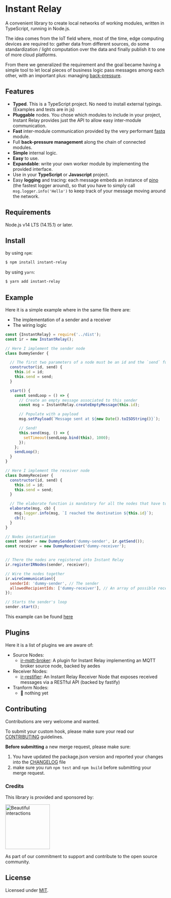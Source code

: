 # Instant Relay

A convenient library to create local networks of working modules, written in TypeScript, running in Node.js.

The idea comes from the IoT field where, most of the time, edge computing devices are required to: gather data from different sources, do some standardization / light computation over the data and finally publish it to one of more cloud platforms.

From there we generalized the requirement and the goal became having a simple tool to let local pieces of business logic pass messages among each other, with an important plus: managing [back-pressure](https://medium.com/@jayphelps/backpressure-explained-the-flow-of-data-through-software-2350b3e77ce7).

## Features

- **Typed**. This is a TypeScript project. No need to install external typings. (Examples and tests are in js)
- **Pluggable** nodes. You chose which modules to include in your project, Instant Relay provides just the API to allow easy inter-module communication.
- **Fast** inter-module communication provided by the very performant [fastq](https://www.npmjs.com/package/fastq) module.
- Full **back-pressure management** along the chain of connected modules.
- **Simple** internal logic.
- **Easy** to use.
- **Expandable**: write your own worker module by implementing the provided interface.
- Use in your **TypeScript** or **Javascript** project.
- Easy **logging** and tracing: each message embeds an instance of [pino](https://www.npmjs.com/package/pino) (the fastest logger around), so that you have to simply call `msg.logger.info('Hello')` to keep track of your message moving around the network.

## Requirements

Node.js v14 LTS (14.15.1) or later.

## Install

by using `npm`:
```bash
$ npm install instant-relay
```

by using `yarn`:

```bash
$ yarn add instant-relay
```

## Example

Here it is a simple example where in the same file there are:
- The implementation of a sender and a receiver
- The wiring logic

```javascript
const {InstantRelay} = require('../dist');
const ir = new InstantRelay();

// Here I implement the sender node
class DummySender {

  // The first two parameters of a node must be an id and the `send` function
  constructor(id, send) {
    this.id = id;
    this.send = send;
  }

  start() {
    const sendLoop = () => {
      // Create an empty message associated to this sender
      const msg = InstantRelay.createEmptyMessage(this.id);

      // Populate with a payload
      msg.setPayload(`Message sent at ${new Date().toISOString()}`);

      // Send!
      this.send(msg, () => {
        setTimeout(sendLoop.bind(this), 1000);
      });
    };
    sendLoop();
  }
}

// Here I implement the receiver node
class DummyReceiver {
  constructor(id, send) {
    this.id = id;
    this.send = send;
  }

  // The elaborate function is mandatory for all the nodes that have to receive messages
  elaborate(msg, cb) {
    msg.logger.info(msg, `I reached the destination ${this.id}`);
    cb();
  }
}

// Nodes instantiation
const sender = new DummySender('dummy-sender', ir.getSend());
const receiver = new DummyReceiver('dummy-receiver');


// There the nodes are registered into Instant Relay
ir.registerIRNodes(sender, receiver);

// Wire the nodes together
ir.wireCommunication({
  senderId: 'dummy-sender', // The sender
  allowedRecipientIds: ['dummy-receiver'], // An array of possible receivers
});

// Starts the sender's loop
sender.start();
```

This example can be found [here](./examples/simple.js)

## Plugins

Here it is a list of plugins we are aware of:

- Source Nodes:
  - [ir-mqtt-broker](https://github.com/beautifulinteractions/ir-mqtt-broker): A plugin for Instant Relay implementing an MQTT broker source node, backed by aedes
- Receiver Nodes:
  - [ir-restifier](https://github.com/beautifulinteractions/ir-restifier): An Instant Relay Receiver Node that exposes received messages via a RESTful API (backed by fastify)
- Tranform Nodes:
  - 🥺 nothing yet
## Contributing

Contributions are very welcome and wanted.

To submit your custom hook, please make sure your read our [CONTRIBUTING](./CONTRIBUTING.md) guidelines.

**Before submitting** a new merge request, please make sure:

1. You have updated the package.json version and reported your changes into the [CHANGELOG](./CHANGELOG.md) file
2. make sure you run `npm test` and `npm build` before submitting your merge request.

### Credits

This library is provided and sponsored by:

<div>
  <p>
    <a href="https://beautifulinteractions.com/">
      <img src="https://beautifulinteractions.com/img/logo-colorful.svg" alt="Beautiful interactions" width="140px" />
    </a>
  </p>
</div>

As part of our commitment to support and contribute to the open source community.

## License
Licensed under [MIT](./LICENSE).
